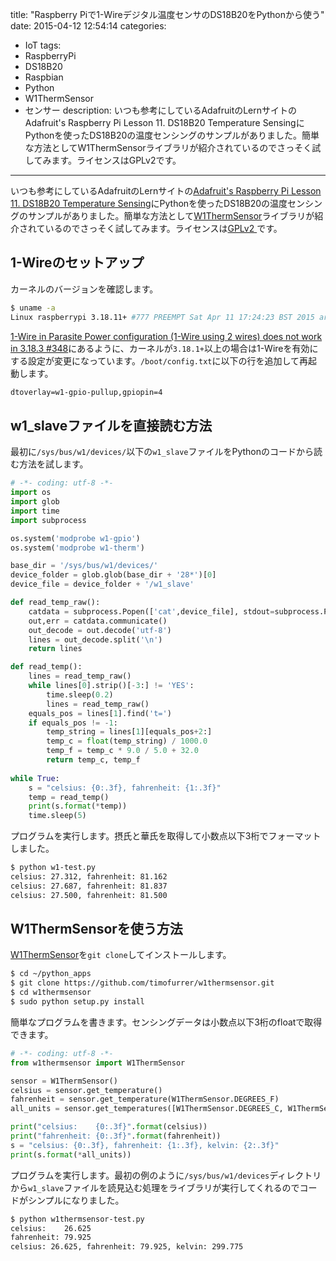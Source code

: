 title: "Raspberry Piで1-Wireデジタル温度センサのDS18B20をPythonから使う"
date: 2015-04-12 12:54:14
categories:
 - IoT
tags:
 - RaspberryPi
 - DS18B20
 - Raspbian
 - Python
 - W1ThermSensor
 - センサー
description: いつも参考にしているAdafruitのLernサイトのAdafruit's Raspberry Pi Lesson 11. DS18B20 Temperature SensingにPythonを使ったDS18B20の温度センシングのサンプルがありました。簡単な方法としてW1ThermSensorライブラリが紹介されているのでさっそく試してみます。ライセンスはGPLv2です。
---

いつも参考にしているAdafruitのLernサイトの[Adafruit's Raspberry Pi Lesson 11. DS18B20 Temperature Sensing](https://learn.adafruit.com/adafruits-raspberry-pi-lesson-11-ds18b20-temperature-sensing)にPythonを使ったDS18B20の温度センシングのサンプルがありました。簡単な方法として[W1ThermSensor](https://github.com/timofurrer/w1thermsensor)ライブラリが紹介されているのでさっそく試してみます。ライセンスは[GPLv2 ](https://github.com/timofurrer/w1thermsensor/blob/master/setup.py)です。

<!-- more -->

## 1-Wireのセットアップ

カーネルのバージョンを確認します。

``` bash
$ uname -a
Linux raspberrypi 3.18.11+ #777 PREEMPT Sat Apr 11 17:24:23 BST 2015 armv6l GNU/Linux
```

[1-Wire in Parasite Power configuration (1-Wire using 2 wires) does not work in 3.18.3 #348](https://github.com/raspberrypi/firmware/issues/348)にあるように、カーネルが`3.18.1+`以上の場合は1-Wireを有効にする設定が変更になっています。`/boot/config.txt`に以下の行を追加して再起動します。

```txt /boot/config.txt
dtoverlay=w1-gpio-pullup,gpiopin=4
```


## w1_slaveファイルを直接読む方法

最初に`/sys/bus/w1/devices/`以下の`w1_slave`ファイルをPythonのコードから読む方法を試します。

```python ~/python_apps/w1-test.py
# -*- coding: utf-8 -*-
import os
import glob
import time
import subprocess

os.system('modprobe w1-gpio')
os.system('modprobe w1-therm')

base_dir = '/sys/bus/w1/devices/'
device_folder = glob.glob(base_dir + '28*')[0]
device_file = device_folder + '/w1_slave'

def read_temp_raw():
    catdata = subprocess.Popen(['cat',device_file], stdout=subprocess.PIPE, stderr=subprocess.PIPE)
    out,err = catdata.communicate()
    out_decode = out.decode('utf-8')
    lines = out_decode.split('\n')
    return lines

def read_temp():
    lines = read_temp_raw()
    while lines[0].strip()[-3:] != 'YES':
        time.sleep(0.2)
        lines = read_temp_raw()
    equals_pos = lines[1].find('t=')
    if equals_pos != -1:
        temp_string = lines[1][equals_pos+2:]
        temp_c = float(temp_string) / 1000.0
        temp_f = temp_c * 9.0 / 5.0 + 32.0
        return temp_c, temp_f
	
while True:
    s = "celsius: {0:.3f}, fahrenheit: {1:.3f}"
    temp = read_temp()
    print(s.format(*temp))
    time.sleep(5)
```

プログラムを実行します。摂氏と華氏を取得して小数点以下3桁でフォーマットしました。

``` bash
$ python w1-test.py
celsius: 27.312, fahrenheit: 81.162
celsius: 27.687, fahrenheit: 81.837
celsius: 27.500, fahrenheit: 81.500
```

## W1ThermSensorを使う方法

[W1ThermSensor](https://github.com/timofurrer/w1thermsensor)を`git clone`してインストールします。

``` bash
$ cd ~/python_apps
$ git clone https://github.com/timofurrer/w1thermsensor.git 
$ cd w1thermsensor
$ sudo python setup.py install
```

簡単なプログラムを書きます。センシングデータは小数点以下3桁のfloatで取得できます。

```python ~/python_apps/w1thermsensor-test.py
# -*- coding: utf-8 -*-
from w1thermsensor import W1ThermSensor

sensor = W1ThermSensor()
celsius = sensor.get_temperature()
fahrenheit = sensor.get_temperature(W1ThermSensor.DEGREES_F)
all_units = sensor.get_temperatures([W1ThermSensor.DEGREES_C, W1ThermSensor.DEGREES_F, W1ThermSensor.KELVIN])

print("celsius:    {0:.3f}".format(celsius))
print("fahrenheit: {0:.3f}".format(fahrenheit))
s = "celsius: {0:.3f}, fahrenheit: {1:.3f}, kelvin: {2:.3f}"
print(s.format(*all_units))
```

プログラムを実行します。最初の例のように`/sys/bus/w1/devices`ディレクトリから`w1_slave`ファイルを読見込む処理をライブラリが実行してくれるのでコードがシンプルになりました。

``` bash
$ python w1thermsensor-test.py
celsius:    26.625
fahrenheit: 79.925
celsius: 26.625, fahrenheit: 79.925, kelvin: 299.775
```
